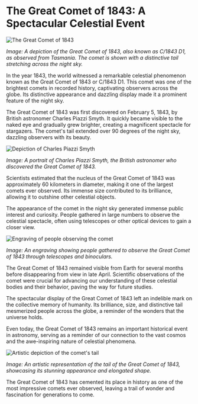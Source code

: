 # The Great Comet of 1843: A Spectacular Celestial Event

![The Great Comet of 1843](/img/1697562682255.png)

*Image: A depiction of the Great Comet of 1843, also known as C/1843 D1, as observed from Tasmania. The comet is shown with a distinctive tail stretching across the night sky.*

In the year 1843, the world witnessed a remarkable celestial phenomenon known as the Great Comet of 1843 or C/1843 D1. This comet was one of the brightest comets in recorded history, captivating observers across the globe. Its distinctive appearance and dazzling display made it a prominent feature of the night sky.

The Great Comet of 1843 was first discovered on February 5, 1843, by British astronomer Charles Piazzi Smyth. It quickly became visible to the naked eye and gradually grew brighter, creating a magnificent spectacle for stargazers. The comet's tail extended over 90 degrees of the night sky, dazzling observers with its beauty.

![Depiction of Charles Piazzi Smyth](/img/1697562690228.png)

*Image: A portrait of Charles Piazzi Smyth, the British astronomer who discovered the Great Comet of 1843.*

Scientists estimated that the nucleus of the Great Comet of 1843 was approximately 60 kilometers in diameter, making it one of the largest comets ever observed. Its immense size contributed to its brilliance, allowing it to outshine other celestial objects.

The appearance of the comet in the night sky generated immense public interest and curiosity. People gathered in large numbers to observe the celestial spectacle, often using telescopes or other optical devices to gain a closer view. 

![Engraving of people observing the comet](/img/1697562698027.png)

*Image: An engraving showing people gathered to observe the Great Comet of 1843 through telescopes and binoculars.*

The Great Comet of 1843 remained visible from Earth for several months before disappearing from view in late April. Scientific observations of the comet were crucial for advancing our understanding of these celestial bodies and their behavior, paving the way for future studies.

The spectacular display of the Great Comet of 1843 left an indelible mark on the collective memory of humanity. Its brilliance, size, and distinctive tail mesmerized people across the globe, a reminder of the wonders that the universe holds.

Even today, the Great Comet of 1843 remains an important historical event in astronomy, serving as a reminder of our connection to the vast cosmos and the awe-inspiring nature of celestial phenomena.

![Artistic depiction of the comet's tail](/img/1697562705333.png)

*Image: An artistic representation of the tail of the Great Comet of 1843, showcasing its stunning appearance and elongated shape.*

The Great Comet of 1843 has cemented its place in history as one of the most impressive comets ever observed, leaving a trail of wonder and fascination for generations to come.